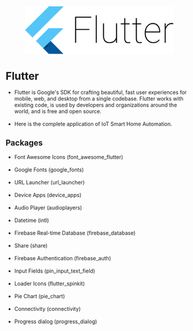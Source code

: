 <div align='center'>
  <img src='../images/flutter.png' width='400'>
</div>

# Flutter

<ul>
  <li>Flutter is Google's SDK for crafting beautiful, fast user experiences for mobile, web, and desktop from a single codebase. Flutter works with existing code, is used by developers and organizations around the world, and is free and open source.</li><br>
  <li>Here is the complete application of IoT Smart Home Automation.</li>
</ul>

## Packages
<ul>
  <li>Font Awesome Icons (font_awesome_flutter)</li><br>
  <li>Google Fonts (google_fonts)</li><br>
  <li>URL Launcher (url_launcher)</li><br>
  <li>Device Apps (device_apps)</li><br>
  <li>Audio Player (audioplayers)</li><br>
  <li>Datetime (intl)</li><br>
  <li>Firebase Real-time Database (firebase_database)</li><br>
  <li>Share (share)</li><br>
  <li>Firebase Authentication (firebase_auth)</li><br>
  <li>Input Fields (pin_input_text_field)</li><br>
  <li>Loader Icons (flutter_spinkit)</li><br>
  <li>Pie Chart (pie_chart)</li><br>
  <li>Connectivity (connectivity)</li><br>
  <li>Progress dialog (progress_dialog)</li>
</ul>

